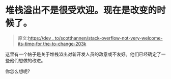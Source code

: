 # 堆栈溢出不是很受欢迎。现在是改变的时候了。

> 原文:[https://dev . to/scotthannen/stack-overflow-not-very-welcome-its-time-for the-to-change-203k](https://dev.to/scotthannen/stack-overflow-isnt-very-welcoming-its-time-for-that-to-change-203k)

这里有一个帖子是关于堆栈溢出对新开发人员的敌意或不友好。他们已经确定了一些他们想做的改进。

你怎么想呢?